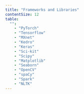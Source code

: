 ```yaml
---
title: "Frameworks and Libraries"
contentSize: 12
table:
  "":
    - "PyTorch"
    - "Tensorflow"
    - "MXnet"
    - "Kedro"
    - "Keras"
    - "Sci-kit"
    - "Scipy"
    - "Matplotlib"
    - "Seaborn"
    - "OpenCV"
    - "spaCy"
    - "Spark"
    - "NLTK"
---
```

